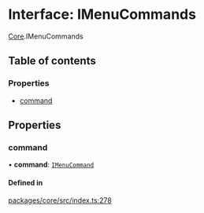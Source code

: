 # Interface: IMenuCommands

[Core](../modules/Core.md).IMenuCommands

## Table of contents

### Properties

- [command](Core.IMenuCommands.md#command)

## Properties

### command

• **command**: [`IMenuCommand`](Core.IMenuCommand.md)

#### Defined in

[packages/core/src/index.ts:278](https://github.com/iniquitybbs/iniquity/blob/29195b9/packages/core/src/index.ts#L278)
